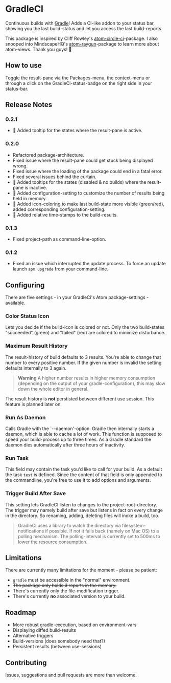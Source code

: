 # GradleCI

Continuous builds with [Gradle](gradle.org)! Adds a CI-like addon to your status bar, showing you the last build-status and let you access the last build-reports.

This package is inspired by Cliff Rowley's [atom-circle-ci](https://github.com/cliffrowley/atom-circle-ci)-package. I also snooped into MindscapeHQ's [atom-raygun](https://github.com/MindscapeHQ/atom-raygun)-package to learn more about atom-views. Thank you guys! :lollipop:

## How to use

Toggle the result-pane via the Packages-menu, the context-menu or through a click on the GradleCi-status-badge on the right side in your status-bar.

## Release Notes

### 0.2.1
 - :candy: Added tooltip for the states where the result-pane is active.

### 0.2.0
 - Refactored package-architecture.
 - Fixed issue where the result-pane could get stuck being displayed wrong.
 - Fixed issue where the loading of the package could end in a fatal error.
 - Fixed several issues behind the curtain.
 - :candy: Added tooltips for the states (disabled & no builds) where the result-pane is inactive.
 - :candy: Added configuration-setting to customize the number of results being held in memory.
 - :candy: Added icon-coloring to make last build-state more visible (green/red), added corresponding configuration-setting.
 - :candy: Added relative time-stamps to the build-results.

### 0.1.3
 - Fixed project-path as command-line-option.

### 0.1.2
 - Fixed an issue which interrupted the update process. To force an update launch `apm upgrade` from your command-line.

## Configuring

There are five settings - in your GradleCi's Atom package-settings - available.

### Color Status Icon

Lets you decide if the build-icon is colored or not. Only the two build-states "succeeded" (green) and "failed" (red) are colored to minimize disturbance.

### Maximum Result History

The result-history of build defaults to 3 results. You're able to change that number to every positive number. If the given number is invalid the setting defaults internally to 3 again.

> **Warning** A higher number results in higher memory consumption (depending on the output of your gradle-configuration), this may slow down the whole editor in general.

The result history is **not** perstisted between different use session. This feature is planned later on.

### Run As Daemon

Calls Gradle with the `--daemon'-option. Gradle then internally starts a daemon, which is able to cache a lot of work. This function is supposed to speed your build-process up to three times. As a Gradle standard the daemon dies automatically after three hours of inactivity.

### Run Task

This field may contain the task you'd like to call for your build. As a default the task `test` is defined. Since the content of that field is only appended to the commandline, you're free to use it to add options and arguments.

### Trigger Build After Save

This setting lets GradleCI listen to changes to the project-root-directory. The trigger may namely build after save but listens in fact on every change in the directory. So renaming, adding, deleting files will inoke a build, too.

> GradleCi uses a library to watch the directory via filesystem-notifications if possible. If not it falls back (namely on Mac OS) to a polling mechanism. The polling-interval is currently set to 500ms to lower the resource consumption.

## Limitations

There are currently many limitations for the moment - please be patient:

 - `gradle` must be accessible in the "normal" environment.
 - ~~The package only holds 3 reports in the memory.~~
 - There's currently only the file-modification trigger.
 - There's currently **no** associated version to your build.

## Roadmap

 - More robust gradle-execution, based on environment-vars
 - Displaying diffed build-results
 - Alternative triggers
 - Build-versions (does somebody need that?)
 - Persistent results (between use-sessions)

## Contributing

Issues, suggestions and pull requests are more than welcome.
